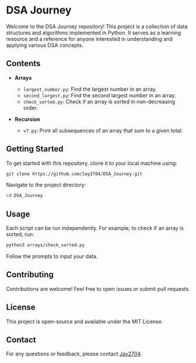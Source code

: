 # DSA Journey

Welcome to the DSA Journey repository! This project is a collection of data structures and algorithms implemented in Python. It serves as a learning resource and a reference for anyone interested in understanding and applying various DSA concepts.

## Contents

- **Arrays**
  - `largest_number.py`: Find the largest number in an array.
  - `second_largest.py`: Find the second largest number in an array.
  - `check_sorted.py`: Check if an array is sorted in non-decreasing order.

- **Recursion**
  - `v7.py`: Print all subsequences of an array that sum to a given total.

## Getting Started

To get started with this repository, clone it to your local machine using:

```bash
git clone https://github.com/Jay2704/DSA_Journey.git
```

Navigate to the project directory:

```bash
cd DSA_Journey
```

## Usage

Each script can be run independently. For example, to check if an array is sorted, run:

```bash
python3 arrays/check_sorted.py
```

Follow the prompts to input your data.

## Contributing

Contributions are welcome! Feel free to open issues or submit pull requests.

## License

This project is open-source and available under the MIT License.

## Contact

For any questions or feedback, please contact [Jay2704](https://github.com/Jay2704).
